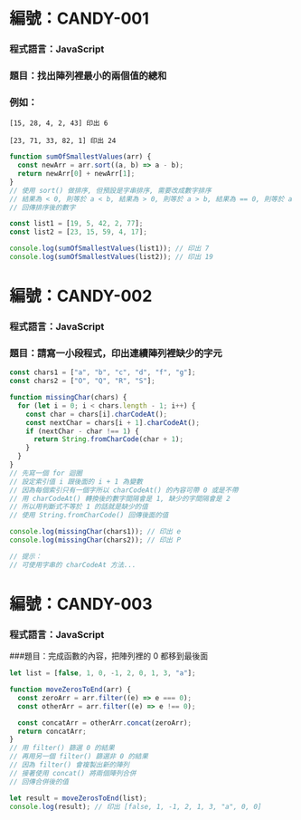 # 編號：CANDY-001

### 程式語言：JavaScript

### 題目：找出陣列裡最小的兩個值的總和

### 例如：

`[15, 28, 4, 2, 43] 印出 6`

`[23, 71, 33, 82, 1] 印出 24`

```js
function sumOfSmallestValues(arr) {
  const newArr = arr.sort((a, b) => a - b);
  return newArr[0] + newArr[1];
}
// 使用 sort() 做排序, 但預設是字串排序, 需要改成數字排序
// 結果為 < 0, 則等於 a < b, 結果為 > 0, 則等於 a > b, 結果為 == 0, 則等於 a == b
// 回傳排序後的數字

const list1 = [19, 5, 42, 2, 77];
const list2 = [23, 15, 59, 4, 17];

console.log(sumOfSmallestValues(list1)); // 印出 7
console.log(sumOfSmallestValues(list2)); // 印出 19
```

# 編號：CANDY-002

### 程式語言：JavaScript

### 題目：請寫一小段程式，印出連續陣列裡缺少的字元

```js
const chars1 = ["a", "b", "c", "d", "f", "g"];
const chars2 = ["O", "Q", "R", "S"];

function missingChar(chars) {
  for (let i = 0; i < chars.length - 1; i++) {
    const char = chars[i].charCodeAt();
    const nextChar = chars[i + 1].charCodeAt();
    if (nextChar - char !== 1) {
      return String.fromCharCode(char + 1);
    }
  }
}
// 先寫一個 for 迴圈
// 設定索引值 i 跟後面的 i + 1 為變數
// 因為每個索引只有一個字所以 charCodeAt() 的內容可帶 0 或是不帶
// 用 charCodeAt() 轉換後的數字間隔會是 1, 缺少的字間隔會是 2
// 所以用判斷式不等於 1 的話就是缺少的值
// 使用 String.fromCharCode() 回傳後面的值

console.log(missingChar(chars1)); // 印出 e
console.log(missingChar(chars2)); // 印出 P

// 提示：
// 可使用字串的 charCodeAt 方法...
```

# 編號：CANDY-003

### 程式語言：JavaScript

###題目：完成函數的內容，把陣列裡的 0 都移到最後面

```js
let list = [false, 1, 0, -1, 2, 0, 1, 3, "a"];

function moveZerosToEnd(arr) {
  const zeroArr = arr.filter((e) => e === 0);
  const otherArr = arr.filter((e) => e !== 0);

  const concatArr = otherArr.concat(zeroArr);
  return concatArr;
}
// 用 filter() 篩選 0 的結果
// 再用另一個 filter() 篩選非 0 的結果
// 因為 filter() 會複製出新的陣列
// 接著使用 concat() 將兩個陣列合併
// 回傳合併後的值

let result = moveZerosToEnd(list);
console.log(result); // 印出 [false, 1, -1, 2, 1, 3, "a", 0, 0]
```
